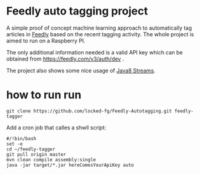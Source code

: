 # Feedly auto tagging project
A simple proof of concept machine learning approach to automatically tag articles 
in [Feedly](http://www.feedly.com) based on the recent tagging activity.
The whole project is aimed to run on a Raspberry PI.

The only additional information needed is a valid API key which can be obtained
from https://feedly.com/v3/auth/dev .

The project also shows some nice usage of [Java8 Streams](http://www.oracle.com/technetwork/articles/java/ma14-java-se-8-streams-2177646.html).

# how to run run
```
git clone https://github.com/locked-fg/Feedly-Autotagging.git feedly-tagger
```
Add a cron job that calles a shwll script:
```
#/!bin/bash
set -e
cd ~/feedly-tagger
git pull origin master
mvn clean compile assembly:single
java -jar target/*.jar hereComesYourApiKey auto
```